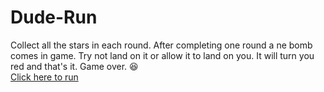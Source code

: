 # Dude-Run
Collect all the stars in each round. After completing one round a ne bomb comes in game. Try not land on it or allow it to land on you. It will turn you red and that's it. Game over. :laughing: <br>
<a href="https://kelta-king.github.io/Dude-Run/">Click here to run</a>
